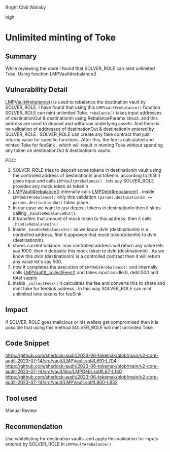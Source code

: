 Bright Chili Wallaby

high

# Unlimited minting of Toke
## Summary
While reviewing the code I found that SOLVER_ROLE can mint unlimited Toke. Using function LMPVault#rebalance()
## Vulnerability Detail
[LMPVault#rebalance()](https://github.com/sherlock-audit/2023-06-tokemak/blob/main/v2-core-audit-2023-07-14/src/vault/LMPVault.sol#L691-L704) is used to rebalance the destination vault by SOLVER_ROLE. I have found that using this `LMPVault#rebalance()` function SOLVER_ROLE  can mint unlimited Toke. `rebalance()` takes input addresses of destinationOut & destinationIn using RebalanceParams struct. and this address are used to deposit and withdraw underlying assets. And there is no validation of addresses of destinationOut & destinationIn entered by SOLVER_ROLE . SOLVER_ROLE can create any fake contract that just returns value for specific functions. After this, the fee is calculated and minted Toke for feeSink . which will result in minting Toke without spending any token on destinationOut & destinationIn vaults .

POC:
1) SOLVER_ROLE tries to deposit some tokens in destinationIn vault using the controled address of destinationIn and tokenIn. according to that it gives input and calls `LMPVault#rebalance()` . lets say SOLVER_ROLE  provides any mock token as tokenIn
2) [LMPVault#rebalance()](https://github.com/sherlock-audit/2023-06-tokemak/blob/main/v2-core-audit-2023-07-14/src/vault/LMPVault.sol#L691-L704) internally calls [LMPDebt#rebalance()](https://github.com/sherlock-audit/2023-06-tokemak/blob/main/v2-core-audit-2023-07-14/src/vault/libs/LMPDebt.sol#L67-L140) . inside  `LMPDebt#rebalance()` only this validation `(params.destinationIn == params.destinationOut)` takes place .
3) In our case we want to just deposit tokens in destinationIn  then it skips calling `_handleRebalanceOut()`.
4) It transfers that amount of mock token to this address. then it calls `_handleRebalanceIn()`
5) Inside  `_handleRebalanceIn()` as we know dvIn (destinationIn) is a controlled address.  first it approves that mock token(tokenIn) to dvIn (destinationIn).
6) stores current balance. now controlled address will return any value lets say 1000.  then it deposite this mock token to dvIn (destinationIn) . As we know this dvIn (destinationIn) is a controlled contract then it will return any value let's say 500.
7) now it completes the execution of `LMPDebt#rebalance()` and internally calls [LMPVault#_collectFees()](https://github.com/sherlock-audit/2023-06-tokemak/blob/main/v2-core-audit-2023-07-14/src/vault/LMPVault.sol#L800-L832)  and takes input as idle:0, debt:500 and total supply
8) inside `_collectFees()` it calculates the fee and converts this to share and mint toke for feeSink address .
In this way SOLVER_ROLE  can mint unlimited toke tokens for feeSink.

## Impact
If SOLVER_ROLE goes malicious or his wallets get compromised then it is possible that using this method SOLVER_ROLE  will mint unlimited Toke.

## Code Snippet
https://github.com/sherlock-audit/2023-06-tokemak/blob/main/v2-core-audit-2023-07-14/src/vault/LMPVault.sol#L691-L704
https://github.com/sherlock-audit/2023-06-tokemak/blob/main/v2-core-audit-2023-07-14/src/vault/libs/LMPDebt.sol#L67-L140
https://github.com/sherlock-audit/2023-06-tokemak/blob/main/v2-core-audit-2023-07-14/src/vault/LMPVault.sol#L800-L832
## Tool used
Manual Review

## Recommendation
Use whitelisting for destination vaults.  and apply this validation for inputs entered by SOLVER_ROLE  in `LMPVault#rebalance()`